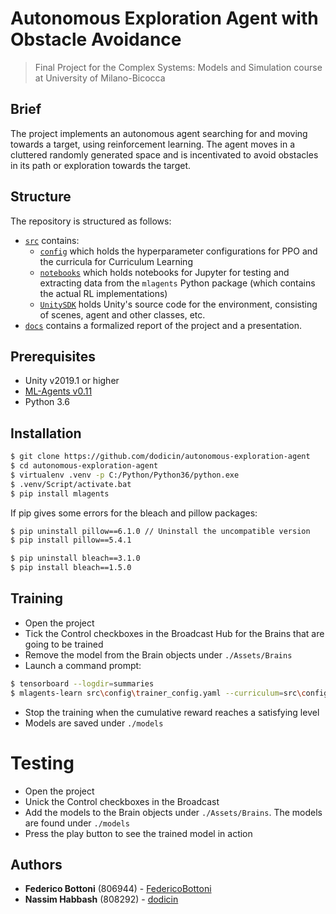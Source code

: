 # Autonomous Exploration Agent with Obstacle Avoidance 
> Final Project for the Complex Systems: Models and Simulation course at University of Milano-Bicocca 

## Brief

The project implements an autonomous agent searching for and moving towards a target, using reinforcement learning. The agent moves in a cluttered randomly generated space and is incentivated to avoid obstacles in its path or exploration towards the target.

## Structure

The repository is structured as follows:

- [`src`](src) contains:
    - [`config`](src/config) which holds the hyperparameter configurations for PPO and the curricula for Curriculum Learning
    - [`notebooks`](src/notebooks) which holds notebooks for Jupyter for testing and extracting data from the `mlagents` Python package (which contains the actual RL implementations)
    - [`UnitySDK`](src/UnitySDK) holds Unity's source code for the environment, consisting of scenes, agent and other classes, etc.
- [`docs`](docs) contains a formalized report of the project and a presentation.

## Prerequisites

* Unity v2019.1 or higher
* [ML-Agents v0.11](https://github.com/Unity-Technologies/ml-agents)
* Python 3.6

## Installation
```sh
$ git clone https://github.com/dodicin/autonomous-exploration-agent
$ cd autonomous-exploration-agent
$ virtualenv .venv -p C:/Python/Python36/python.exe 
$ .venv/Script/activate.bat
$ pip install mlagents
```

If pip gives some errors for the bleach and pillow packages:
```sh
$ pip uninstall pillow==6.1.0 // Uninstall the uncompatible version
$ pip install pillow==5.4.1

$ pip uninstall bleach==3.1.0
$ pip install bleach==1.5.0
```

## Training
* Open the project
* Tick the Control checkboxes in the Broadcast Hub for the Brains that are going to be trained
* Remove the model from the Brain objects under `./Assets/Brains`
* Launch a command prompt:
```sh
$ tensorboard --logdir=summaries
$ mlagents-learn src\config\trainer_config.yaml --curriculum=src\config\curricula\autonomous-exploration-agent\ --run-id=<RunID> --train
```
* Stop the training when the cumulative reward reaches a satisfying level
* Models are saved under `./models`

# Testing
* Open the project
* Unick the Control checkboxes in the Broadcast
* Add the models to the Brain objects under `./Assets/Brains`. The models are found under `./models`
* Press the play button to see the trained model in action

## Authors

* **Federico Bottoni** (806944) - [FedericoBottoni](https://github.com/FedericoBottoni)
* **Nassim Habbash** (808292) - [dodicin](https://github.com/dodicin)
